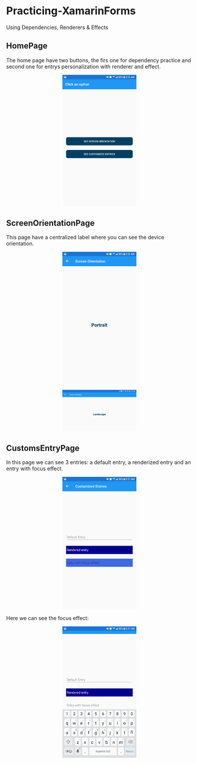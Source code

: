 # Practicing-XamarinForms
Using Dependencies, Renderers &amp; Effects

## HomePage
The home page have two buttons, the firs one for dependency practice and second one for entrys personalization with renderer and effect.
<p align="center"><img  width="200" src="HomePage.png"/></p>

## ScreenOrientationPage
This page have a centralized label where you can see the device orientation.
<p align="center"><img  width="200" src="PortraitOrientation.png"/></p>
<p align="center"><img  width="200" src="LandscapeOrientation.png"/></p>

## CustomsEntryPage
In this page we can see 3 entries: a default entry, a renderized entry and an entry with focus effect.
<p align="center"><img  width="200" src="CustomizedEntries.png"/></p>
Here we can see the focus effect:
<p align="center"><img  width="200" src="FocusedEntry.png"/></p>
